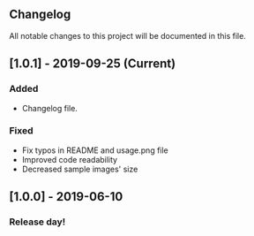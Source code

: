 ## Changelog

All notable changes to this project will be documented in this file.

## [1.0.1] - 2019-09-25 (Current)

### Added

- Changelog file.

### Fixed

- Fix typos in README and usage.png file
- Improved code readability
- Decreased sample images' size

## [1.0.0] - 2019-06-10

### Release day!
